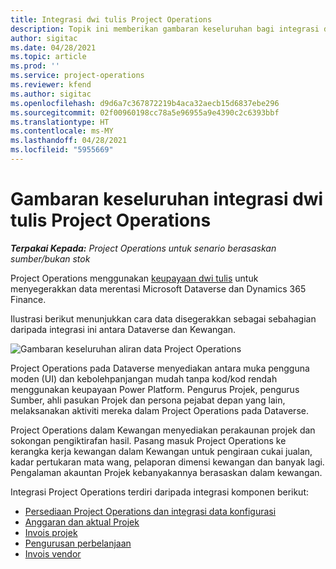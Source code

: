 ```yaml
---
title: Integrasi dwi tulis Project Operations
description: Topik ini memberikan gambaran keseluruhan bagi integrasi dwi tulis Project Operations.
author: sigitac
ms.date: 04/28/2021
ms.topic: article
ms.prod: ''
ms.service: project-operations
ms.reviewer: kfend
ms.author: sigitac
ms.openlocfilehash: d9d6a7c367872219b4aca32aecb15d6837ebe296
ms.sourcegitcommit: 02f00960198cc78a5e96955a9e4390c2c6393bbf
ms.translationtype: HT
ms.contentlocale: ms-MY
ms.lasthandoff: 04/28/2021
ms.locfileid: "5955669"
---
```

# <a name="project-operations-dual-write-integration-overview"></a>Gambaran keseluruhan integrasi dwi tulis Project Operations

_**Terpakai Kepada:** Project Operations untuk senario berasaskan sumber/bukan stok_

Project Operations menggunakan [keupayaan dwi tulis](/dynamics365/fin-ops-core/dev-itpro/data-entities/dual-write/dual-write-home-page) untuk menyegerakkan data merentasi Microsoft Dataverse dan Dynamics 365 Finance.

Ilustrasi berikut menunjukkan cara data disegerakkan sebagai sebahagian daripada integrasi ini antara Dataverse dan Kewangan.

![Gambaran keseluruhan aliran data Project Operations](./media/ProjectOperationsFlows.jpg)

Project Operations pada Dataverse menyediakan antara muka pengguna moden (UI) dan kebolehpanjangan mudah tanpa kod/kod rendah menggunakan keupayaan Power Platform. Pengurus Projek, pengurus Sumber, ahli pasukan Projek dan persona pejabat depan yang lain, melaksanakan aktiviti mereka dalam Project Operations pada Dataverse.

Project Operations dalam Kewangan menyediakan perakaunan projek dan sokongan pengiktirafan hasil. Pasang masuk Project Operations ke kerangka kerja kewangan dalam Kewangan untuk pengiraan cukai jualan, kadar pertukaran mata wang, pelaporan dimensi kewangan dan banyak lagi. Pengalaman akauntan Projek kebanyakannya berasaskan dalam kewangan.

Integrasi Project Operations terdiri daripada integrasi komponen berikut:


- [Persediaan Project Operations dan integrasi data konfigurasi](resource-dual-write-setup-integration.md) 
- [Anggaran dan aktual Projek](resource-dual-write-estimates-actuals.md)
- [Invois projek](resource-dual-write-project-invoice.md)
- [Pengurusan perbelanjaan](resource-dual-write-expense.md)
- [Invois vendor](resource-dual-write-vendor-invoice.md)
